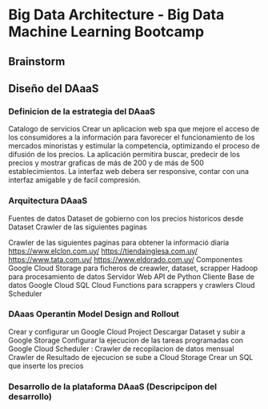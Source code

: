 
# Big Data Architecture - Big Data Machine Learning Bootcamp

## Brainstorm


## Diseño del DAaaS

### Definicion de la estrategia del DAaaS
Catalogo de servicios
Crear un aplicacion web spa que mejore el acceso de los consumidores a la información para favorecer el funcionamiento de los mercados minoristas y estimular la competencia, optimizando el proceso de difusión de los precios.
La aplicación permitira buscar, predecir de los precios y mostrar graficas de más de 200 y de más de 500 establecimientos.
La interfaz web debera ser responsive, contar con una interfaz amigable y de facil compresión.
### Arquitectura DAaaS
Fuentes de datos
  Dataset de gobierno con los precios historicos desde 
  Dataset
  Crawler de las siguientes paginas
    
  Crawler de las siguientes paginas para obtener la informació diaria 
    https://www.elclon.com.uy/
    https://tiendainglesa.com.uy/
    https://www.tata.com.uy/
    https://www.eldorado.com.uy/
Componentes
  Google Cloud Storage para ficheros de creawler, dataset, scrapper
  Hadoop para procesamiento de datos
  Servidor Web
    API de Python
    Cliente
    Base de datos Google Cloud SQL
  Cloud Functions para scrappers y crawlers
  Cloud Scheduler
  
### DAaas Operantin Model Design and Rollout
  Crear y configurar un Google Cloud Project
  Descargar Dataset y subir a Google Storage
  Configurar la ejecucion de las tareas programadas con Google Cloud Scheduler :
    Crawler de recopilacion de datos mensual
    Crawler de 
    Resultado de ejecucion se sube a Cloud Storage
  Crear un SQL que inserte los precios

### Desarrollo de la plataforma DAaaS (Descripcipon del desarrollo)










